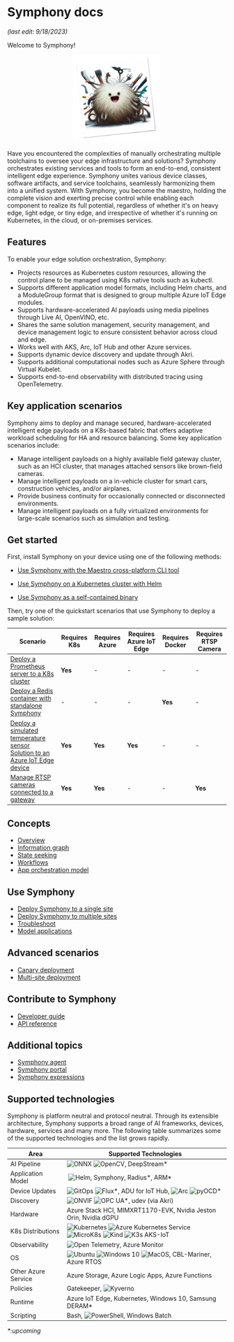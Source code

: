 # Symphony docs

_(last edit: 9/18/2023)_

Welcome to Symphony!

<div align="center">
  <img src="./symphony-book/images/symphony.png" alt="Symphony" width="200" height="200">
</div>

Have you encountered the complexities of manually orchestrating multiple toolchains to oversee your edge infrastructure and solutions? Symphony orchestrates existing services and tools to form an end-to-end, consistent intelligent edge experience. Symphony unites various device classes, software artifacts, and service toolchains, seamlessly harmonizing them into a unified system. With Symphony, you become the maestro, holding the complete vision and exerting precise control while enabling each component to realize its full potential, regardless of whether it's on heavy edge, light edge, or tiny edge, and irrespective of whether it's running on Kubernetes, in the cloud, or on-premises services.

## Features

To enable your edge solution orchestration, Symphony:

* Projects resources as Kubernetes custom resources, allowing the control plane to be managed using K8s native tools such as kubectl.
* Supports different application model formats, including Helm charts, and a ModuleGroup format that is designed to group multiple Azure IoT Edge modules.
* Supports hardware-accelerated AI payloads using media pipelines through Live AI, OpenVINO, etc.
* Shares the same solution management, security management, and device management logic to ensure consistent behavior across cloud and edge.
* Works well with AKS, Arc, IoT Hub and other Azure services.
* Supports dynamic device discovery and update through Akri.
* Supports additional computational nodes such as Azure Sphere through Virtual Kubelet.
* Supports end-to-end observability with distributed tracing using OpenTelemetry.

## Key application scenarios

Symphony aims to deploy and manage secured, hardware-accelerated intelligent edge payloads on a K8s-based fabric that offers adaptive workload scheduling for HA and resource balancing. Some key application scenarios include:

* Manage intelligent payloads on a highly available field gateway cluster, such as an HCI cluster, that manages attached sensors like brown-field cameras.
* Manage intelligent payloads on a in-vehicle cluster for smart cars, construction vehicles, and/or airplanes.
* Provide business continuity for occasionally connected or disconnected environments.
* Manage intelligent payloads on a fully virtualized environments for large-scale scenarios such as simulation and testing.

## Get started

First, install Symphony on your device using one of the following methods:

* [Use Symphony with the Maestro cross-platform CLI tool](./symphony-book/get-started/quick_start_maestro.md)

* [Use Symphony on a Kubernetes cluster with Helm](./symphony-book/get-started/quick_start_helm.md)

* [Use Symphony as a self-contained binary](./symphony-book/get-started/quick_start_binary.md)

Then, try one of the quickstart scenarios that use Symphony to deploy a sample solution:

| Scenario | Requires K8s | Requires Azure | Requires Azure IoT Edge| Requires Docker | Requires RTSP Camera |
|--------|--------|--------|--------|--------|--------|
| [Deploy a Prometheus server to a K8s cluster](./symphony-book/get-started/deploy_prometheus_k8s.md) | **Yes** | - | - | - | - |
| [Deploy a Redis container with standalone Symphony](./symphony-book/get-started/deploy_redis_no_k8s.md)| - | - | - | **Yes** | - |
| [Deploy a simulated temperature sensor Solution to an Azure IoT Edge device](./symphony-book/get-started/deploy_solution_to_azure_iot_edge.md) | **Yes** | **Yes** | **Yes** | - | - |
| [Manage RTSP cameras connected to a gateway](./symphony-book/get-started/manage_rtsp_cameras.md) | **Yes** | **Yes** | - | - | **Yes** |

## Concepts

* [Overview](./symphony-book/concepts/_overview.md)
* [Information graph](./symphony-book/concepts/information_graph.md)
* [State seeking](./symphony-book/concepts/state_seeking.md)
* [Workflows](./symphony-book/concepts/workflows.md)
* [App orchestration model](./symphony-book/concepts/orchestration_model.md)

## Use Symphony

* [Deploy Symphony to a single site](./symphony-book/build_deployment/deploy.md)
* [Deploy Symphony to multiple sites](./symphony-book/build_deployment/multisite-deploy.md)
* [Troubleshoot](./symphony-book/dev-guide/troubleshooting.md)
* [Model applications](./symphony-book/concepts/unified-object-model/solution.md)

## Advanced scenarios

* [Canary deployment](./symphony-book/scenarios/canary-deployment.md)
* [Multi-site deployment](./symphony-book/scenarios/multisite-deployment.md)

## Contribute to Symphony

* [Developer guide](./symphony-book/dev-guide/getting-started.md)
* [API reference](./symphony-book/api/_overview.md)

## Additional topics

* [Symphony agent](./symphony-book/agent/_overview.md)
* [Symphony portal](./symphony-book/portals/overview.md)
* [Symphony expressions](./symphony-book/concepts/unified-object-model/property-expressions.md)

## Supported technologies

Symphony is platform neutral and protocol neutral. Through its extensible architecture, Symphony supports a broad range of AI frameworks, devices, hardware, services and many more. The following table summarizes some of the supported technologies and the list grows rapidly.

| Area | Supported Technologies |
|--------|--------|
| AI Pipeline | ![ONNX](./symphony-book/images/onnx.png) ![OpenCV](./symphony-book/images/opencv.png), DeepStream* |
| Application Model | ![Helm](./symphony-book/images/helm.png), Symphony, Radius*, ARM* |
| Device Updates | ![GitOps](./symphony-book/images/gitops.png) ![Flux](./symphony-book/images/flux.png)\*, ADU for IoT Hub, ![Arc](./symphony-book/images/arc.png) ![pyOCD](./symphony-book/images/pyocd.png)\*|
| Discovery | ![ONVIF](./symphony-book/images/onvif.png) ![OPC UA](./symphony-book/images/opcua.png)\*, udev (via Akri) |
| Hardware | Azure Stack HCI, MIMXRT1170-EVK, Nvidia Jeston Orin, Nvidia dGPU |
| K8s Distributions | ![Kubernetes](./symphony-book/images/k8s.png) ![Azure Kubernetes Service](./symphony-book/images/aks.png) ![MicroK8s](./symphony-book/images/microk8s.png) ![Kind](./symphony-book/images/kind.png) ![K3s](./symphony-book/images/k3s.png) AKS-IoT |
| Observability | ![Open Telemetry](./symphony-book/images/open-telemetry.png), Azure Monitor |
| OS | ![Ubuntu](./symphony-book/images/ubuntu.png) ![Windows 10](./symphony-book/images/windows.png) ![MacOS](./symphony-book/images/macos.png), CBL-Mariner, Azure RTOS |
| Other Azure Service | Azure Storage, Azure Logic Apps, Azure Functions |
| Policies | Gatekeeper, ![Kyverno](./symphony-book/images/kyverno.png) |
| Runtime | Azure IoT Edge, Kubernetes, Windows 10, Samsung DERAM* |
| Scripting | Bash, ![PowerShell](./symphony-book/images/powershell.png), Windows Batch |

_*:upcoming_